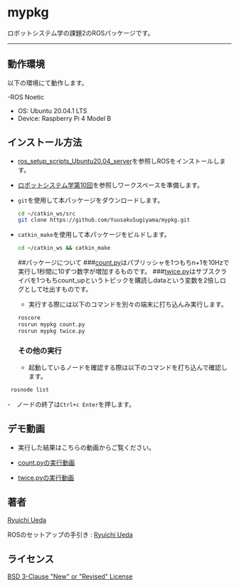 # mypkg

ロボットシステム学の課題2のROSパッケージです。

---

## 動作環境

以下の環境にて動作します。

-ROS Noetic
 - OS: Ubuntu 20.04.1 LTS
 - Device: Raspberry Pi 4 Model B
 
## インストール方法

- [ros_setup_scripts_Ubuntu20.04_server](http://github.com/ryuichiueda/ros_setup_scripts_Ubuntu20.04_server)を参照しROSをインストールします。

- [ロボットシステム学第10回](https://ryuichiueda.github.io/robosys2020/lesson10_ros.html#/)を参照しワークスペースを準備します。

- `git`を使用して本パッケージをダウンロードします。

  ```bash
  cd ~/catkin_ws/src
  git clone https://github.com/YuusakuSugiyama/mypkg.git
  ```

- `catkin_make`を使用して本パッケージをビルドします。

  ```bash
  cd ~/catkin_ws && catkin_make
  ```
  
  ##パッケージについて
  ###[count.py](https://github.com/YuusakuSugiyama/mypkg/blob/main/scripts/count.py)はパブリッシャを1つもちn+1を10Hzで実行し1秒間に10ずつ数字が増加するものです。
  ###[twice.py](https://github.com/YuusakuSugiyama/mypkg/blob/main/scripts/twice.py)はサブスクライバを1つもちcount_upというトピックを購読しdataという変数を2倍しログとして吐出すものです。
  
  - 実行する際には以下のコマンドを別々の端末に打ち込んみ実行します。
  
   ```bash
  roscore
  rosrun mypkg count.py
  rosrun mypkg twice.py
   ```
  
  ### その他の実行
  
  - 起動しているノードを確認する際は以下のコマンドを打ち込んで確認します。
  
 ```bash
  rosnode list
  ```
  -　ノードの終了は`Ctrl+c Enter`を押します。
  
  ## デモ動画
  
  - 実行した結果はこちらの動画からご覧ください。
  
  - [count.pyの実行動画](https://youtu.be/zr47Iegq6zg)
  
  - [twice.pyの実行動画](https://youtu.be/w6PfSjNVh38)
  
  
  ## 著者
  
  [Ryuichi Ueda](https://github.com/ryuichiueda)
  
  ROSのセットアップの手引き :
  [Ryuichi Ueda](https://github.com/ryuichiueda/ros_setup_scripts_Ubuntu20.04_server)
  
  ## ライセンス
  
  [BSD 3-Clause "New" or "Revised" License](https://github.com/YuusakuSugiyama/mypkg/blob/main/LICENSE)
  
  
